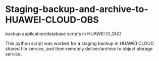 # Staging-backup-and-archive-to-HUAWEI-CLOUD-OBS
backup application/database scripts in HUAWEI CLOUD


This python script was worked for a staging backup in HUAWEI CLOUD shared file service, and then remotely deliver/archive to object storage service.
